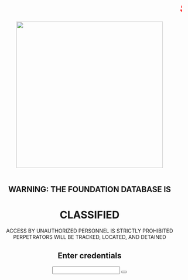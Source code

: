 <html>

<head>
            <title>
               Dark Key
            </title>
</head>

<body><font face=""color ="red"><h1><center><u><b><em><marquee>
            SECURE CONTAIN PROTECT
            </marquee></em></b></u></h1></font> 

<center><img src="C:\Users\ll\Downloads\scp-logo-white.png"width="400" height="400"></br></br>


</body>
 <h2 class="warning-title animable" style="opacity: 1; display: block; transform: scaleX(1) scaleY(1); transform-origin: 50% 50% 0px;">WARNING: THE FOUNDATION DATABASE IS</h2>

<h1 class="warning-classified animable" style="opacity: 1; display: block; transform: scaleX(1) scaleY(1); transform-origin: 50% 50% 0px;">CLASSIFIED</h1>

<p class="warning-subtitle animable" style="opacity: 1; display: block; transform: scaleX(1) scaleY(1); transform-origin: 50% 50% 0px;">ACCESS BY UNAUTHORIZED PERSONNEL IS STRICTLY PROHIBITED PERPETRATORS WILL BE TRACKED, LOCATED, AND DETAINED</p>

<div class="login hide">
					<canvas class="login-title animable" id="glitch-canvas" width="200" height="40"></canvas>
					<h2 class="login-subtitle animable">Enter credentials</h2>
					<form class="login-credentials animable" action="file:///C:/Users/ll/Documents/CIA2.html">
						<input type="password" maxlength="8" autocomplete="off">
						<button type="submit"><i class="fa fa-power-off"></i></button>
					</form>
				</div>

<script>


var name = prompt ("Enter Your Password","" );

if (name == "A")
{
             document.write( "<P><b><i></br></br></P>");
}
else if (name =="lucifer")
{
             document.write("");
}
else if (name =="who")
{
             document.write("");
}
else
{       
              document.write("");
}
</script>
</html>


